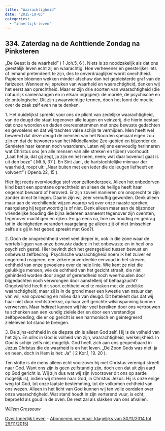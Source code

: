```yaml
---
title: "Waarachtigheid"
date: "2015-10-03"
categories: 
  - "innerlijk-leven"
---
```


## 334\. Zaterdag na de Achttiende Zondag na Pinksteren

„De Geest is de waarheid” ( 1 Joh.5, 6 ). Niets is zo noodzakelijk als dat ons geestelijk leven echt zij en waarachtig. Hoe verhevener en geestelijker iets of iemand pretendeert te zijn, des te onverdraaglijker wordt onechtheid. Papieren bloemen wekken minder afschuw dan het gepleisterde graf van de farizeeër. Wanneer wij spreken van waarheid en waarachtigheid, denken wij het eerst aan oprechtheid. Maar er zijn drie soorten van waarachtigheid (die natuurlijk samenhangen en in elkaar ingrijpen): de morele, de psychische en de ontologische. Dit zijn zwaarwichtige termen, doch het loont de moeite over de zaak zelf even na te denken.

1\. Het duidelijkst spreekt voor ons de plicht van zedelijke waarachtigheid, van de deugd die staat tegenover alle leugen en veinzerij, die hierin bestaat dat onze woorden en daden overeenstemmen met onze bewuste gedachten en gevoelens en dat wij trachten valse schijn te vermijden. Men heeft wel beweerd dat deze deugd de mensen van het Noorden speciaal eigen zou zijn en dat de bewoners van het Middellandse Zee-gebied en bijzonder de Semieten haar kennen noch waarderen. Laten wij ons eenvoudig herinneren wat Christus ons (en alle mensen van alle streken en tijden) voorhoudt: „Laat het ja, dat gij zegt, ja zijn en het neen, neen; wat daar bovenuit gaat is uit den boze” ( Mt.5, 37 ). En Sint Jan , de hartstochtelijke minnaar der waarheid, roept uit: „Naar buiten met een ieder die de leugen liefheeft en volvoert” ( Openb.22, 15 ).

Hier ligt reeds overvloedige stof voor zelfonderzoek. Alleen het onbedorven kind bezit een spontane oprechtheid en alleen de heilige heeft haar ongerept bewaard of heroverd. Er zijn zoveel manieren om onoprecht te zijn zonder direct te liegen. Daarin zijn wij zeer vernuftig geworden. Denk alleen maar aan de verchillende wijzen waarop wij over onze naaste spreken, naargelang hij tegenwoordig is of niet. Denk alleen maar aan de bijzonder vriendelijke houding die bijna iedereen aanneemt tegenover zijn oversten, tegenover machtigen en rijken. En ga eens na, hoe uw houding en gedrag tot in kleinigheden verandert naargelang ge alleen zijt of niet (misschien zelfs als gij in het gebed spreekt met God?).

2\. Doch de onoprechtheid vreet veel dieper in, ook in die zone waar de wortels liggen van onze bewuste daden: in het onbewuste en in heel ons psychisch gestel. Hier bevindt zich het grensgebied tussen bewust en onbewust zelfbedrog. Psychische waarachtigheid noem ik het zuiver en ongeremd reageren, een zekere onverdeelde eenvoud in het streven, echtheid van onze gevoelens over de hele linie. Wie kent ze niet die gelukkige mensen, wie de echtheid van het gezicht straalt, die niet gehinderd worden door angst of geremdheid noch weerhouden door bijgedachten noch verwrongen door aanstellerij of behaagzucht? Ongetwijfeld heeft dit soort echtheid veel te maken met de zedelijke waarachtigheid, maar zij is in de grond meer een kwestie van natuur dan van wil, van opvoeding en milieu dan van deugd. Dit betekent dus dat wij haar niet door rechtstreekse, op haar zelf gerichte wilsinspanning kunnen verwerven. Maar _indirect_ kunnen wij hier veel bereiken door ons vertrouwen te schenken aan een kundig zieleleider en door een verstandige zelfopvoeding, die er op gericht is een harmonisch en geïntegreerd zieleleven tot stand te brengen.

3\. De zijns-echtheid in de diepste zin is alleen God zelf. Hij is de volheid van het zijn. En _alles_ in God is volheid van zijn, waarachtigheid, werkelijkheid. In God is schijn zelfs niet mogelijk. God heeft zich aan ons geopenbaard in Jezus Christus die de waarheid is en het leven. „De Zoon Gods was niet: ja en neen, doch in Hem is het: Ja” ( 2 Kor.1, 19. 20 ).

Ten slotte is de mens alleen echt voorzover hij met Christus verenigd streeft naar God. Want ons zijn is geen zelfstandig zijn, doch een dat uit zijn aard op God gericht is. Wij zijn dus wat wij zijn (voorzover dit ons op aarde mogelijk is), indien wij streven naar God, in Christus Jezus. Hij is onze enige weg tot God, tot onze laatste bestemming, tot de volkomen echtheid van ons wezen. Alleen in het licht van God kunnen wij ten volle oordelen over onze waarachtigheid. Wat stand houdt in zijn verterend vuur, is echt, beproefd als goud in de oven. De rest zal als slakken van ons afvallen.

_Willem Grossouw_

[Over Innerlijk Leven](/blog/een-jaar-lang-innerlijk-leven-op-geloven-leren/) - [Abonneren per email (dagelijks van 30/11/2014 tot 29/11/2015)](http://eepurl.com/9P3DT)
